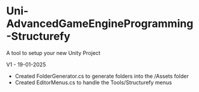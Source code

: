 # Uni-AdvancedGameEngineProgramming-Structurefy
 A tool to setup your new Unity Project

V1 - 19-01-2025
* Created FolderGenerator.cs to generate folders into the /Assets folder
* Created EditorMenus.cs to handle the Tools/Structurefy menus